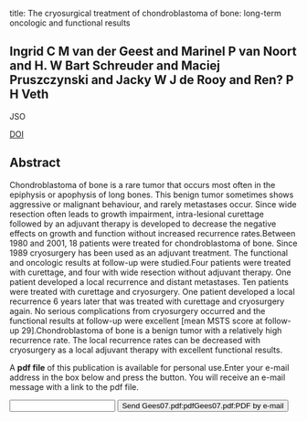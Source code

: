 title: The cryosurgical treatment of chondroblastoma of bone: long-term oncologic and functional results

## Ingrid C M van der Geest and Marinel P van Noort and H. W Bart Schreuder and Maciej Pruszczynski and Jacky W J de Rooy and Ren? P H Veth
JSO

<a href="https://doi.org/10.1002/jso.20804">DOI</a>

## Abstract
Chondroblastoma of bone is a rare tumor that occurs most often in the epiphysis or apophysis of long bones. This benign tumor sometimes shows aggressive or malignant behaviour, and rarely metastases occur. Since wide resection often leads to growth impairment, intra-lesional curettage followed by an adjuvant therapy is developed to decrease the negative effects on growth and function without increased recurrence rates.Between 1980 and 2001, 18 patients were treated for chondroblastoma of bone. Since 1989 cryosurgery has been used as an adjuvant treatment. The functional and oncologic results at follow-up were studied.Four patients were treated with curettage, and four with wide resection without adjuvant therapy. One patient developed a local recurrence and distant metastases. Ten patients were treated with curettage and cryosurgery. One patient developed a local recurrence 6 years later that was treated with curettage and cryosurgery again. No serious complications from cryosurgery occurred and the functional results at follow-up were excellent [mean MSTS score at follow-up 29].Chondroblastoma of bone is a benign tumor with a relatively high recurrence rate. The local recurrence rates can be decreased with cryosurgery as a local adjuvant therapy with excellent functional results.

A <b>pdf file</b> of this publication is available for personal use.Enter your e-mail address in the box below and press the button. You will receive an e-mail message with a link to the pdf file.
<form action="sender.php">  <input type="text" name="email">  <input type="submit" value="Send Gees07.pdf:pdfGees07.pdf:PDF by e-mail"></form>